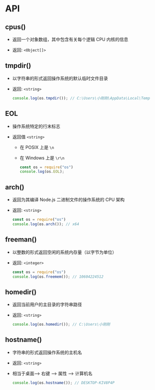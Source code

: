 # API

## cpus()

+ 返回一个对象数组，其中包含有关每个逻辑 CPU 内核的信息

+ 返回: `<Object[]>`

## tmpdir()

+ 以字符串的形式返回操作系统的默认临时文件目录

+ 返回: `<string>`

    ```js
    console.log(os.tmpdir()); // C:\Users\小刚刚\AppData\Local\Temp
    ```

## EOL

+ 操作系统特定的行末标志

+ 返回值 `<string>`

  + 在 POSIX 上是 `\n`

  + 在 Windows 上是 `\r\n`

    ```js
    const os = require("os")
    console.log(os.EOL);
    ```

## arch()

+ 返回为其编译 Node.js 二进制文件的操作系统的 CPU 架构

+ 返回: `<string>`

    ```js
    const os = require("os")
    console.log(os.arch()); // x64
    ```

## freeman()

+ 以整数的形式返回空闲的系统内存量（以字节为单位）

+ 返回: `<integer>`

    ```js
    const os = require("os")
    console.log(os.freemem()); // 10604224512
    ```

## homedir()

+ 返回当前用户的主目录的字符串路径

+ 返回: `<string>`

    ```js
    console.log(os.homedir()); // C:\Users\小刚刚
    ```

## hostname()

+ 字符串的形式返回操作系统的主机名

+ 返回: `<string>`

+ 相当于桌面--> 右键 --> 属性 --> 计算机名

    ```js
    console.log(os.hostname()); // DESKTOP-KIV8P4P
    ```
